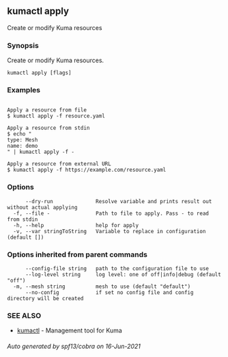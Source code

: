 ## kumactl apply

Create or modify Kuma resources

### Synopsis

Create or modify Kuma resources.

```
kumactl apply [flags]
```

### Examples

```

Apply a resource from file
$ kumactl apply -f resource.yaml

Apply a resource from stdin
$ echo "
type: Mesh
name: demo
" | kumactl apply -f -

Apply a resource from external URL
$ kumactl apply -f https://example.com/resource.yaml

```

### Options

```
      --dry-run              Resolve variable and prints result out without actual applying
  -f, --file -               Path to file to apply. Pass - to read from stdin
  -h, --help                 help for apply
  -v, --var stringToString   Variable to replace in configuration (default [])
```

### Options inherited from parent commands

```
      --config-file string   path to the configuration file to use
      --log-level string     log level: one of off|info|debug (default "off")
  -m, --mesh string          mesh to use (default "default")
      --no-config            if set no config file and config directory will be created
```

### SEE ALSO

* [kumactl](kumactl.md)	 - Management tool for Kuma

###### Auto generated by spf13/cobra on 16-Jun-2021
